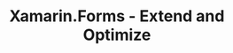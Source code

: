 ﻿---
type: deck
id: xamarinforms---extend-and-optimize
title: Xamarin.Forms - Extend and Optimize
img:
link: https://github.com/dotnet-presentations/mobile/tree/master/Xamarin.Forms%20-%20Extend%20and%20Optimize
content: This deck focuses on the latest developments in Xamarin.Forms that will help developers share more code and build beautiful native iOS and Android apps in less time.
---